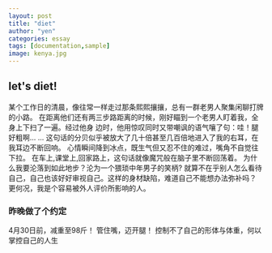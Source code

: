 ```yaml
---
layout: post
title: "diet"
author: "yen"
categories: essay
tags: [documentation,sample]
image: kenya.jpg
---
```

## let's diet!  
某个工作日的清晨，像往常一样走过那条熙熙攘攘，总有一群老男人聚集闲聊打牌的小路。
在距离他们还有两三步路距离的时候，刚好瞄到一个老男人盯着我，全身上下扫了一遍。经过他身
边时，他用惊叹同时又带嘲讽的语气嚷了句：哇！腿好粗啊... ...
这句话的分贝似乎被放大了几十倍甚至几百倍地进入了我的右耳，在我耳边不断回响。
心情瞬间降到冰点，既生气但又忍不住的难过，嘴角不自觉往下拉。
在车上,课堂上,回家路上，这句话就像魔咒般在脑子里不断回荡着。
为什么我要沦落到如此地步？沦为一个猥琐中年男子的笑柄?
就算不在乎别人怎么看待自己，自己也该好好审视自己。这样的身材缺陷，难道自己不能想办法弥补吗？
更何况，我是个容易被外人评价所影响的人。

### 昨晚做了个约定
4月30日前，减重至98斤！
管住嘴，迈开腿！
控制不了自己的形体与体重，何以掌控自己的人生
